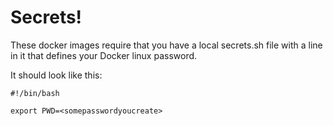 Secrets!
========

These docker images require that you have a local secrets.sh file with
a line in it that defines your Docker linux password.

It should look like this:

```
#!/bin/bash 

export PWD=<somepasswordyoucreate>

```
